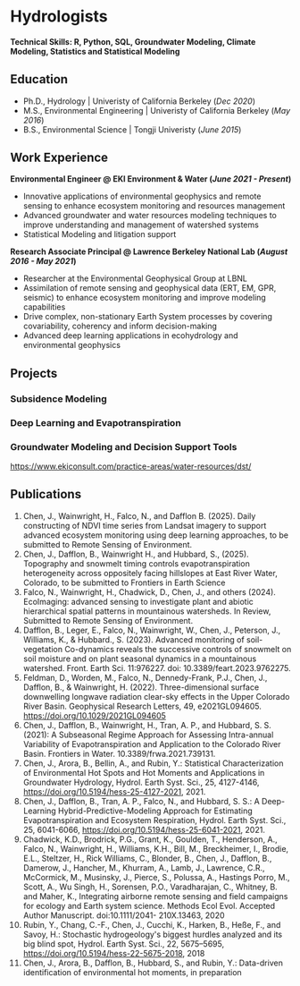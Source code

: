 # Hydrologists

#### Technical Skills: R, Python, SQL, Groundwater Modeling, Climate Modeling, Statistics and Statistical Modeling

## Education
- Ph.D., Hydrology | Univeristy of California Berkeley (_Dec 2020_)								       		
- M.S., Environmental Engineering	| Univeristy of California Berkeley (_May 2016_)	 			        		
- B.S., Environmental Science | Tongji Univeristy (_June 2015_)

## Work Experience
**Environmental Engineer @ EKI Environment & Water (_June 2021 - Present_)**
- Innovative applications of environmental geophysics and remote sensing to enhance ecosystem monitoring and resources management
- Advanced groundwater and water resources modeling techniques to improve understanding and management of watershed systems
- Statistical Modeling and litigation support
  
**Research Associate Principal @ Lawrence Berkeley National Lab (_August 2016 - May 2021_)**
- Researcher at the Environmental Geophysical Group at LBNL
- Assimilation of remote sensing and geophysical data (ERT, EM, GPR, seismic) to enhance ecosystem monitoring and improve modeling capabilities
- Drive complex, non-stationary Earth System processes by covering covariability, coherency and inform decision-making
- Advanced deep learning applications in ecohydrology and environmental geophysics

## Projects
### Subsidence Modeling



### Deep Learning and Evapotranspiration


### Groundwater Modeling and Decision Support Tools
https://www.ekiconsult.com/practice-areas/water-resources/dst/


## Publications
1. Chen, J., Wainwright, H., Falco, N., and Dafflon B. (2025). Daily constructing of NDVI time series from Landsat imagery to support advanced ecosystem monitoring using deep learning approaches, to be submitted to Remote Sensing of Environment.
2. Chen, J., Dafflon, B., Wainwright H., and Hubbard, S., (2025). Topography and snowmelt timing controls evapotranspiration heterogeneity across oppositely facing hillslopes at East River Water, Colorado, to be submitted to Frontiers in Earth Science
3. Falco, N., Wainwright, H., Chadwick, D., Chen, J., and others (2024). EcoImaging: advanced sensing to investigate plant and abiotic hierarchical spatial patterns in mountainous watersheds. In Review, Submitted to Remote Sensing of Environment.
4. Dafflon, B., Leger, E., Falco, N., Wainwright, W., Chen, J., Peterson, J., Williams, K., & Hubbard., S. (2023). Advanced monitoring of soil-vegetation Co-dynamics reveals the successive controls of snowmelt on soil moisture and on plant seasonal dynamics in a mountainous watershed. Front. Earth Sci. 11:976227. doi: 10.3389/feart.2023.9762275.
5. Feldman, D., Worden, M., Falco, N., Dennedy-Frank, P.J., Chen, J., Dafflon, B., & Wainwright, H. (2022). Three-dimensional surface downwelling longwave radiation clear-sky effects in the Upper Colorado River Basin. Geophysical Research Letters, 49, e2021GL094605. https://doi.org/10.1029/2021GL094605
6. Chen, J., Dafflon, B., Wainwright, H., Tran, A. P., and Hubbard, S. S. (2021): A Subseasonal Regime Approach for Assessing Intra-annual Variability of Evapotranspiration and Application to the Colorado River Basin. Frontiers in Water. 10.3389/frwa.2021.739131.
7. Chen, J., Arora, B., Bellin, A., and Rubin, Y.: Statistical Characterization of Environmental Hot Spots and Hot Moments and Applications in Groundwater Hydrology, Hydrol. Earth Syst. Sci., 25, 4127-4146, https://doi.org/10.5194/hess-25-4127-2021, 2021.
8. Chen, J., Dafflon, B., Tran, A. P., Falco, N., and Hubbard, S. S.: A Deep-Learning Hybrid-Predictive-Modeling Approach for Estimating Evapotranspiration and Ecosystem Respiration, Hydrol. Earth Syst. Sci., 25, 6041-6066, https://doi.org/10.5194/hess-25-6041-2021, 2021.
9. Chadwick, K.D., Brodrick, P.G., Grant, K., Goulden, T., Henderson, A., Falco, N., Wainwright, H., Williams, K.H., Bill, M., Breckheimer, I., Brodie, E.L., Steltzer, H., Rick Williams, C., Blonder, B., Chen, J., Dafflon, B., Damerow, J., Hancher, M., Khurram, A., Lamb, J., Lawrence, C.R., McCormick, M., Musinsky, J., Pierce, S., Polussa, A., Hastings Porro, M., Scott, A., Wu Singh, H., Sorensen, P.O., Varadharajan, C., Whitney, B. and Maher, K., Integrating airborne remote sensing and field campaigns for ecology and Earth system science. Methods Ecol Evol. Accepted Author Manuscript. doi:10.1111/2041- 210X.13463, 2020
10. Rubin, Y., Chang, C.-F., Chen, J., Cucchi, K., Harken, B., Heße, F., and Savoy, H.: Stochastic hydrogeology's biggest hurdles analyzed and its big blind spot, Hydrol. Earth Syst. Sci., 22, 5675–5695, https://doi.org/10.5194/hess-22-5675-2018, 2018
11. Chen, J., Arora, B., Dafflon, B., Hubbard, S., and Rubin, Y.: Data-driven identification of environmental hot moments, in preparation



